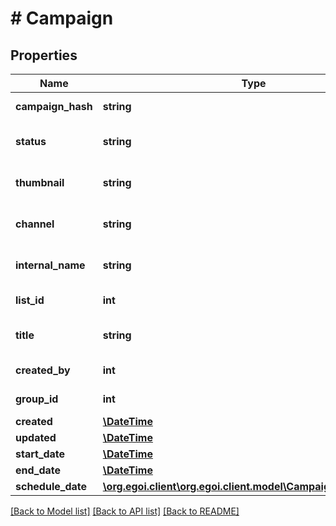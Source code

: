 # # Campaign

## Properties

Name | Type | Description | Notes
------------ | ------------- | ------------- | -------------
**campaign_hash** | **string** |  | [optional] [readonly] 
**status** | **string** | Status of the campaign | [optional] 
**thumbnail** | **string** | Thumbnail of the campaign | [optional] 
**channel** | **string** | Channel of the campaign | [optional] 
**internal_name** | **string** | Internal name of the campaign | [optional] 
**list_id** | **int** |  | [optional] [readonly] 
**title** | **string** | Subject of the campaign | [optional] 
**created_by** | **int** |  | [optional] [readonly] 
**group_id** | **int** |  | [optional] [readonly] 
**created** | [**\DateTime**](\DateTime.md) |  | [optional] 
**updated** | [**\DateTime**](\DateTime.md) |  | [optional] 
**start_date** | [**\DateTime**](\DateTime.md) |  | [optional] 
**end_date** | [**\DateTime**](\DateTime.md) |  | [optional] 
**schedule_date** | [**\org.egoi.client\org.egoi.client.model\CampaignScheduleDate**](CampaignScheduleDate.md) |  | [optional] 

[[Back to Model list]](../../README.md#documentation-for-models) [[Back to API list]](../../README.md#documentation-for-api-endpoints) [[Back to README]](../../README.md)


